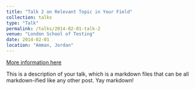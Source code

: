 ```yaml
---
title: "Talk 2 on Relevant Topic in Your Field"
collection: talks
type: "Talk"
permalink: /talks/2014-02-01-talk-2
venue: "London School of Testing"
date: 2014-02-01
location: "Amman, Jordan"
---
```


[More information here](http://example2.com)

This is a description of your talk, which is a markdown files that can be all markdown-ified like any other post. Yay markdown!
